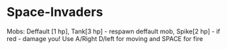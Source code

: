 # Space-Invaders
Mobs: Deffault [1 hp], Tank[3 hp] - respawn deffault mob, Spike[2 hp] - if red - damage you!
Use A/Right D/left for moving and SPACE for fire
